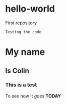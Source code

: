 # hello-world
First repository

`Testing the code`

# My name
## Is Colin
### This is a test
To see how it *goes* **TODAY**
